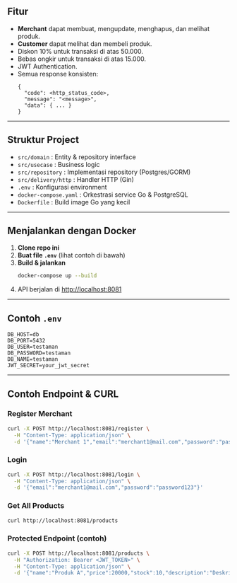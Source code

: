 ## Fitur

- **Merchant** dapat membuat, mengupdate, menghapus, dan melihat produk.
- **Customer** dapat melihat dan membeli produk.
- Diskon 10% untuk transaksi di atas 50.000.
- Bebas ongkir untuk transaksi di atas 15.000.
- JWT Authentication.
- Semua response konsisten:  
  ```
  {
    "code": <http_status_code>,
    "message": "<message>",
    "data": { ... }
  }
  ```

---

## Struktur Project

- `src/domain` : Entity & repository interface
- `src/usecase` : Business logic
- `src/repository` : Implementasi repository (Postgres/GORM)
- `src/delivery/http` : Handler HTTP (Gin)
- `.env` : Konfigurasi environment
- `docker-compose.yaml` : Orkestrasi service Go & PostgreSQL
- `Dockerfile` : Build image Go yang kecil

---

## Menjalankan dengan Docker

1. **Clone repo ini**
2. **Buat file `.env`** (lihat contoh di bawah)
3. **Build & jalankan**
   ```sh
   docker-compose up --build
   ```
4. API berjalan di [http://localhost:8081](http://localhost:8081)

---

## Contoh `.env`

```
DB_HOST=db
DB_PORT=5432
DB_USER=testaman
DB_PASSWORD=testaman
DB_NAME=testaman
JWT_SECRET=your_jwt_secret
```

---

## Contoh Endpoint & CURL

### Register Merchant
```sh
curl -X POST http://localhost:8081/register \
  -H "Content-Type: application/json" \
  -d '{"name":"Merchant 1","email":"merchant1@mail.com","password":"password123","role":"merchant"}'
```

### Login
```sh
curl -X POST http://localhost:8081/login \
  -H "Content-Type: application/json" \
  -d '{"email":"merchant1@mail.com","password":"password123"}'
```

### Get All Products
```sh
curl http://localhost:8081/products
```

### Protected Endpoint (contoh)
```sh
curl -X POST http://localhost:8081/products \
  -H "Authorization: Bearer <JWT_TOKEN>" \
  -H "Content-Type: application/json" \
  -d '{"name":"Produk A","price":20000,"stock":10,"description":"Deskripsi produk"}'
```